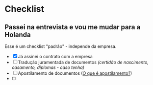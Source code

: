 # Checklist 

## Passei na entrevista e vou me mudar para a Holanda

Esse é um checklist "padrão" - independe da empresa. 

- [x] Já assinei o contrato com a empresa
- [ ] Tradução juramentada de documentos _(certidão de nascimento, casamento, diplomas - caso tenha)_
- [ ] Apostilamento de documentos ([O que é apostilamento?](https://www.netherlandsworldwide.nl/living-working/legalisation-of-dutch-documents-for-use-abroad/legalisation-of-dutch-documents-by-apostille))
- [ ] 
